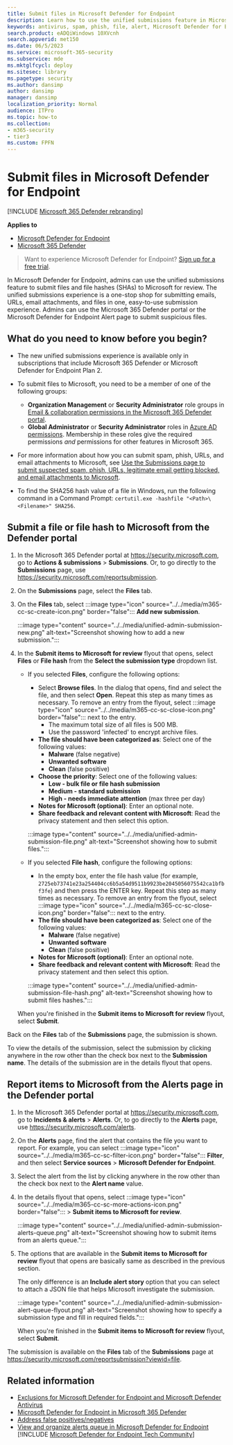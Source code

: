```yaml
---
title: Submit files in Microsoft Defender for Endpoint
description: Learn how to use the unified submissions feature in Microsoft 365 Defender to submit suspicious emails, URLs, email attachments, and files to Microsoft for scanning.
keywords: antivirus, spam, phish, file, alert, Microsoft Defender for Endpoint, false positive, false negative, blocked file, blocked url, submission, submit, report
search.product: eADQiWindows 10XVcnh
search.appverid: met150
ms.date: 06/5/2023
ms.service: microsoft-365-security
ms.subservice: mde
ms.mktglfcycl: deploy
ms.sitesec: library
ms.pagetype: security
ms.author: dansimp
author: dansimp
manager: dansimp
localization_priority: Normal
audience: ITPro
ms.topic: how-to
ms.collection: 
- m365-security
- tier3
ms.custom: FPFN
---
```


# Submit files in Microsoft Defender for Endpoint

[!INCLUDE [Microsoft 365 Defender rebranding](../../includes/microsoft-defender.md)]

**Applies to**

- [Microsoft Defender for Endpoint](https://go.microsoft.com/fwlink/p/?linkid=2146806)
- [Microsoft 365 Defender](https://go.microsoft.com/fwlink/?linkid=2118804)

> Want to experience Microsoft Defender for Endpoint? [Sign up for a free trial](https://www.microsoft.com/microsoft-365/windows/microsoft-defender-atp?ocid=docs-wdatp-usewdatp-abovefoldlink).

In Microsoft Defender for Endpoint, admins can use the unified submissions feature to submit files and file hashes (SHAs) to Microsoft for review. The unified submissions experience is a one-stop shop for submitting emails, URLs, email attachments, and files in one, easy-to-use submission experience. Admins can use the Microsoft 365 Defender portal or the Microsoft Defender for Endpoint Alert page to submit suspicious files.

## What do you need to know before you begin?

- The new unified submissions experience is available only in subscriptions that include Microsoft 365 Defender or Microsoft Defender for Endpoint Plan 2.

- To submit files to Microsoft, you need to be a member of one of the following groups:
  - **Organization Management** or **Security Administrator** role groups in [Email & collaboration permissions in the Microsoft 365 Defender portal](../office-365-security/mdo-portal-permissions.md).
  - **Global Administrator** or **Security Administrator** roles in [Azure AD permissions](../../admin/add-users/about-admin-roles.md). Membership in these roles give the required permissions _and_ permissions for other features in Microsoft 365.

- For more information about how you can submit spam, phish, URLs, and email attachments to Microsoft, see [Use the Submissions page to submit suspected spam, phish, URLs, legitimate email getting blocked, and email attachments to Microsoft](../office-365-security/submissions-admin.md).

- To find the SHA256 hash value of a file in Windows, run the following command in a Command Prompt: `certutil.exe -hashfile "<Path>\<Filename>" SHA256`.

## Submit a file or file hash to Microsoft from the Defender portal

1. In the Microsoft 365 Defender portal at <https://security.microsoft.com>, go to **Actions & submissions** \> **Submissions**. Or, to go directly to the **Submissions** page, use <https://security.microsoft.com/reportsubmission>.

2. On the **Submissions** page, select the **Files** tab.

3. On the **Files** tab, select :::image type="icon" source="../../media/m365-cc-sc-create-icon.png" border="false"::: **Add new submission**.

   :::image type="content" source="../../media/unified-admin-submission-new.png" alt-text="Screenshot showing how to add a new submission.":::

2. In the **Submit items to Microsoft for review** flyout that opens, select **Files** or **File hash** from the **Select the submission type** dropdown list.

   - If you selected **Files**, configure the following options:
     - Select **Browse files**. In the dialog that opens, find and select the file, and then select **Open**. Repeat this step as many times as necessary. To remove an entry from the flyout, select :::image type="icon" source="../../media/m365-cc-sc-close-icon.png" border="false"::: next to the entry.
       - The maximum total size of all files is 500 MB.
       - Use the password 'infected' to encrypt archive files.
     - **The file should have been categorized as**: Select one of the following values:
       - **Malware** (false negative)
       - **Unwanted software**
       - **Clean** (false positive)
     - **Choose the priority**: Select one of the following values:
       - **Low - bulk file or file hash submission**
       - **Medium - standard submission**
       - **High - needs immediate attention** (max three per day)
     - **Notes for Microsoft (optional)**: Enter an optional note.
     - **Share feedback and relevant content with Microsoft**: Read the privacy statement and then select this option.

     :::image type="content" source="../../media/unified-admin-submission-file.png" alt-text="Screenshot showing how to submit files.":::

   - If you selected **File hash**, configure the following options:
     - In the empty box, enter the file hash value (for example, `2725eb73741e23a254404cc6b5a54d9511b9923be2045056075542ca1bfbf3fe`) and then press the ENTER key. Repeat this step as many times as necessary. To remove an entry from the flyout, select :::image type="icon" source="../../media/m365-cc-sc-close-icon.png" border="false"::: next to the entry.
     - **The file should have been categorized as**: Select one of the following values:
       - **Malware** (false negative)
       - **Unwanted software**
       - **Clean** (false positive)
     - **Notes for Microsoft (optional)**: Enter an optional note.
     - **Share feedback and relevant content with Microsoft**: Read the privacy statement and then select this option.

     :::image type="content" source="../../media/unified-admin-submission-file-hash.png" alt-text="Screenshot showing how to submit files hashes.":::

   When you're finished in the **Submit items to Microsoft for review** flyout, select **Submit**.

Back on the **Files** tab of the **Submissions** page, the submission is shown.

To view the details of the submission, select the submission by clicking anywhere in the row other than the check box next to the **Submission name**. The details of the submission are in the details flyout that opens.

## Report items to Microsoft from the Alerts page in the Defender portal

1. In the Microsoft 365 Defender portal at <https://security.microsoft.com>, go to **Incidents & alerts** \> **Alerts**. Or, to go directly to the **Alerts** page, use <https://security.microsoft.com/alerts>.

2. On the **Alerts** page, find the alert that contains the file you want to report. For example, you can select :::image type="icon" source="../../media/m365-cc-sc-filter-icon.png" border="false"::: **Filter**, and then select **Service sources** \> **Microsoft Defender for Endpoint**.

3. Select the alert from the list by clicking anywhere in the row other than the check box next to the **Alert name** value.

4. In the details flyout that opens, select :::image type="icon" source="../../media/m365-cc-sc-more-actions-icon.png" border="false"::: \> **Submit items to Microsoft for review**.

   :::image type="content" source="../../media/unified-admin-submission-alerts-queue.png" alt-text="Screenshot showing how to submit items from an alerts queue.":::

5. The options that are available in the **Submit items to Microsoft for review** flyout that opens are basically same as described in the previous section.

   The only difference is an **Include alert story** option that you can select to attach a JSON file that helps Microsoft investigate the submission.

   :::image type="content" source="../../media/unified-admin-submission-alert-queue-flyout.png" alt-text="Screenshot showing how to specify a submission type and fill in required fields.":::

   When you're finished in the **Submit items to Microsoft for review** flyout, select **Submit**.

The submission is available on the **Files** tab of the **Submissions** page at <https://security.microsoft.com/reportsubmission?viewid=file>.

## Related information

- [Exclusions for Microsoft Defender for Endpoint and Microsoft Defender Antivirus](defender-endpoint-antivirus-exclusions.md)
- [Microsoft Defender for Endpoint in Microsoft 365 Defender](../defender/microsoft-365-security-center-mde.md)
- [Address false positives/negatives](defender-endpoint-false-positives-negatives.md)
- [View and organize alerts queue in Microsoft Defender for Endpoint](alerts-queue.md)
[!INCLUDE [Microsoft Defender for Endpoint Tech Community](../../includes/defender-mde-techcommunity.md)]
